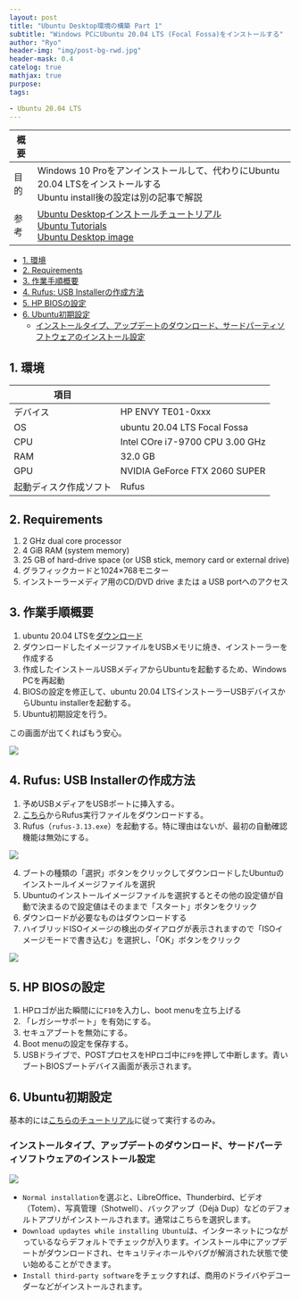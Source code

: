 ```yaml
---
layout: post
title: "Ubuntu Desktop環境の構築 Part 1"
subtitle: "Windows PCにUbuntu 20.04 LTS (Focal Fossa)をインストールする"
author: "Ryo"
header-img: "img/post-bg-rwd.jpg"
header-mask: 0.4
catelog: true
mathjax: true
purpose: 
tags:

- Ubuntu 20.04 LTS
---
```


|概要||
|---|---|
|目的|Windows 10 Proをアンインストールして、代わりにUbuntu 20.04 LTSをインストールする<br> Ubuntu install後の設定は別の記事で解説|
|参考|[Ubuntu Desktopインストールチュートリアル](https://ubuntu.com/tutorials/install-ubuntu-desktop#1-overview)<br>[Ubuntu Tutorials](https://ubuntu.com/tutorials?topic=desktop)<br>[Ubuntu Desktop image](http://jp.releases.ubuntu.com/focal/)|

<!-- START doctoc generated TOC please keep comment here to allow auto update -->
<!-- DON'T EDIT THIS SECTION, INSTEAD RE-RUN doctoc TO UPDATE -->


- [1. 環境](#1-%E7%92%B0%E5%A2%83)
- [2. Requirements](#2-requirements)
- [3. 作業手順概要](#3-%E4%BD%9C%E6%A5%AD%E6%89%8B%E9%A0%86%E6%A6%82%E8%A6%81)
- [4. Rufus: USB Installerの作成方法](#4-rufus-usb-installer%E3%81%AE%E4%BD%9C%E6%88%90%E6%96%B9%E6%B3%95)
- [5. HP BIOSの設定](#5-hp-bios%E3%81%AE%E8%A8%AD%E5%AE%9A)
- [6. Ubuntu初期設定](#6-ubuntu%E5%88%9D%E6%9C%9F%E8%A8%AD%E5%AE%9A)
  - [インストールタイプ、アップデートのダウンロード、サードパーティソフトウェアのインストール設定](#%E3%82%A4%E3%83%B3%E3%82%B9%E3%83%88%E3%83%BC%E3%83%AB%E3%82%BF%E3%82%A4%E3%83%97%E3%82%A2%E3%83%83%E3%83%97%E3%83%87%E3%83%BC%E3%83%88%E3%81%AE%E3%83%80%E3%82%A6%E3%83%B3%E3%83%AD%E3%83%BC%E3%83%89%E3%82%B5%E3%83%BC%E3%83%89%E3%83%91%E3%83%BC%E3%83%86%E3%82%A3%E3%82%BD%E3%83%95%E3%83%88%E3%82%A6%E3%82%A7%E3%82%A2%E3%81%AE%E3%82%A4%E3%83%B3%E3%82%B9%E3%83%88%E3%83%BC%E3%83%AB%E8%A8%AD%E5%AE%9A)

<!-- END doctoc generated TOC please keep comment here to allow auto update -->

## 1. 環境

|項目||
|---|---|
|デバイス|HP ENVY TE01-0xxx|
|OS|ubuntu 20.04 LTS Focal Fossa|
|CPU| Intel COre i7-9700 CPU 3.00 GHz|
|RAM|32.0 GB|
|GPU|NVIDIA GeForce FTX 2060 SUPER|
|起動ディスク作成ソフト|Rufus|

## 2. Requirements

1. 2 GHz dual core processor
2. 4 GiB RAM (system memory)
3. 25 GB of hard-drive space (or USB stick, memory card or external drive)
4. グラフィックカードと1024×768モニター
5. インストーラーメディア用のCD/DVD drive または a USB portへのアクセス

## 3. 作業手順概要

1. ubuntu 20.04 LTSを[ダウンロード](http://jp.releases.ubuntu.com/focal/)
2. ダウンロードしたイメージファイルをUSBメモリに焼き、インストーラーを作成する
3. 作成したインストールUSBメディアからUbuntuを起動するため、Windows PCを再起動
4. BIOSの設定を修正して、ubuntu 20.04 LTSインストーラーUSBデバイスからUbuntu installerを起動する。
5. Ubuntu初期設定を行う。

この画面が出てくればもう安心。

<img src = "https://github.com/RyoNakagami/omorikaizuka/blob/master/linux/installer/20201207_ubuntu_installer.jpg?raw=true">

## 4. Rufus: USB Installerの作成方法

1. 予めUSBメディアをUSBポートに挿入する。
2. [こちら](https://rufus.ie/)からRufus実行ファイルをダウンロードする。
3. Rufus（`rufus-3.13.exe`）を起動する。特に理由はないが、最初の自動確認機能は無効にする。

<img src = "https://github.com/RyoNakagami/omorikaizuka/blob/master/linux/installer/20201207_rufus_01.jpg?raw=true">

4. ブートの種類の「選択」ボタンをクリックしてダウンロードしたUbuntuのインストールイメージファイルを選択
5. Ubuntuのインストールイメージファイルを選択するとその他の設定値が自動で決まるので設定値はそのままで「スタート」ボタンをクリック
6. ダウンロードが必要なものはダウンロードする
7. ハイブリッドISOイメージの検出のダイアログが表示されますので「ISOイメージモードで書き込む」を選択し、「OK」ボタンをクリック

<img src = "https://github.com/RyoNakagami/omorikaizuka/blob/master/linux/installer/20201207_rufus_02.jpg?raw=true">

## 5. HP BIOSの設定

1. HPロゴが出た瞬間にに`F10`を入力し、boot menuを立ち上げる
2. 「レガシーサポート」を有効にする。
3. セキュアブートを無効にする。
4. Boot menuの設定を保存する。
5. USBドライブで、POSTプロセスをHPロゴ中に`F9`を押して中断します。青いブートBIOSブートデバイス画面が表示されます。

## 6. Ubuntu初期設定

基本的には[こちらのチュートリアル](https://ubuntu.com/tutorials/install-ubuntu-desktop#3-boot-from-dvd)に従って実行するのみ。

### インストールタイプ、アップデートのダウンロード、サードパーティソフトウェアのインストール設定

<img src = "https://github.com/RyoNakagami/omorikaizuka/blob/master/linux/installer/20201208_ubuntu_installer_02.jpg?raw=true">

- `Normal installation`を選ぶと、LibreOffice、Thunderbird、ビデオ（Totem）、写真管理（Shotwell）、バックアップ（Déjà Dup）などのデフォルトアプリがインストールされます。通常はこちらを選択します。
- `Download updaytes while installing Ubuntu`は、インターネットにつながっているならデフォルトでチェックが入ります。インストール中にアップデートがダウンロードされ、セキュリティホールやバグが解消された状態で使い始めることができます。
- `Install third-party software`をチェックすれば、商用のドライバやデコーダーなどがインストールされます。


